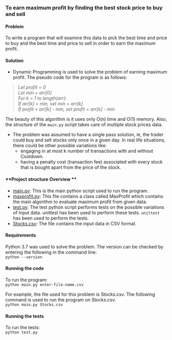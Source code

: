 ### **To earn maximum profit by finding the best stock price to buy and sell**
#### **Problem**<br />

To write a program that will examine this data to pick the best time and price to buy and the best time and price to sell in order to earn the maximum profit.

#### **Solution**<br />
- Dynamic Programming is used to solve the problem of earning maximum profit. The pseudo code for the program is as follows:<br />
><i>Let profit = 0 <br />
Let min = arr[0] <br />
For k = 1 to length(arr):<br />
 If arr[k] < min, set min = arr[k]<br />
If profit < arr[k] - min, set profit = arr[k] - min<br /></i>

The beauty of this algorithm is it uses only O(n) time and O(1) memory. Also, the structure of the `main.py` script takes care of multiple stock prices data.

- The problem was assumed to have a single pass solution, ie, the trader could buy and sell stocks only once in a given day. In real life situations, there could be other possible variations like:
    * engaging in at most k number of transactions with and without Cooldown.
    * having a penalty cost (transaction fee) associated with every stock that is bought apart from the price of the stock.

#### **Project structure Overview **<br />

- [main.py](main.py): This is the main python script used to run the program.
- [maxprofit.py](maxprofit.py): This file contains a class called MaxProfit which contains the main algorithm to evaluate maximum profit from given data.
- [test.py](test.py): The test python script performs tests on the possible variations of input data.
unittest has been used to perform these tests. `unittest` has been used to perform the tests.
- [Stocks.csv](Stocks.csv): The file contains the input data in CSV format.


#### **Requirements**<br />
Python 3.7 was used to solve the problem. The version can be checked by entering the following in the command line: <br />
`python --version` <br />

#### **Running the code**<br />
To run the program:<br />
`python main.py enter-file-name.csv`

For example, the file used for this problem is Stocks.csv. The following command is used to run the program on Stocks.csv. <br />
`python main.py Stocks.csv`

#### **Running the tests**<br />
To run the tests:<br />
`python test.py`






